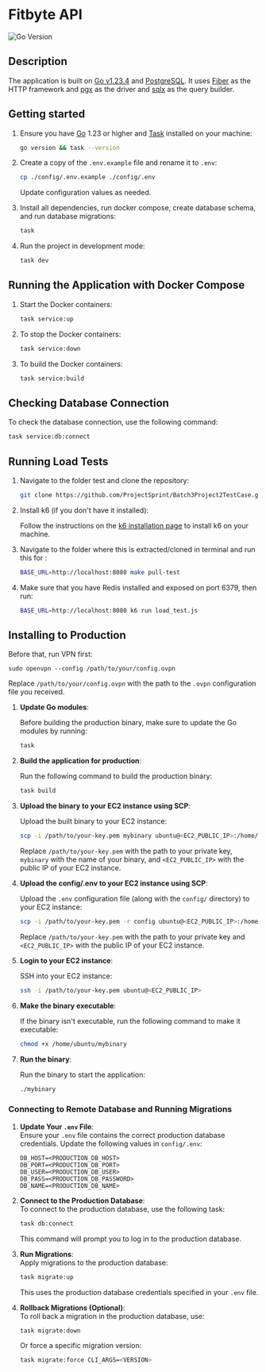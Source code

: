 # Fitbyte API

![Go Version](https://img.shields.io/badge/Go-1.23+-00ADD8?style=flat&logo=go)

## Description

The application is built on [Go v1.23.4](https://tip.golang.org/doc/go1.22) and [PostgreSQL](https://www.postgresql.org/). It uses [Fiber](https://docs.gofiber.io/) as the HTTP framework and [pgx](https://github.com/jackc/pgx) as the driver and [sqlx](github.com/jmoiron/sqlx) as the query builder.

## Getting started

1. Ensure you have [Go](https://go.dev/dl/) 1.23 or higher and [Task](https://taskfile.dev/installation/) installed on your machine:

   ```bash
   go version && task --version
   ```

2. Create a copy of the `.env.example` file and rename it to `.env`:

   ```bash
   cp ./config/.env.example ./config/.env
   ```

   Update configuration values as needed.

3. Install all dependencies, run docker compose, create database schema, and run database migrations:

   ```bash
   task
   ```

4. Run the project in development mode:

   ```bash
   task dev
   ```

## Running the Application with Docker Compose

1. Start the Docker containers:

   ```sh
   task service:up
   ```

2. To stop the Docker containers:

   ```sh
   task service:down
   ```

3. To build the Docker containers:

   ```sh
   task service:build
   ```

## Checking Database Connection

To check the database connection, use the following command:

```sh
task service:db:connect
```

## Running Load Tests

1. Navigate to the folder test and clone the repository:

   ```sh
   git clone https://github.com/ProjectSprint/Batch3Project2TestCase.git
   ```

2. Install k6 (if you don't have it installed):

   Follow the instructions on the [k6 installation page](https://k6.io/docs/getting-started/installation/) to install k6 on your machine.

3. Navigate to the folder where this is extracted/cloned in terminal and run this for :

   ```sh
   BASE_URL=http://localhost:8080 make pull-test
   ```

4. Make sure that you have Redis installed and exposed on port 6379, then run:

   ```sh
   BASE_URL=http://localhost:8080 k6 run load_test.js
   ```


## Installing to Production

Before that, run VPN first:
```
sudo openvpn --config /path/to/your/config.ovpn
```
Replace `/path/to/your/config.ovpn` with the path to the `.ovpn` configuration file you received.

1. **Update Go modules**:

   Before building the production binary, make sure to update the Go modules by running:
   ```bash
   task
   ```

2. **Build the application for production**:

   Run the following command to build the production binary:
   ```bash
   task build
   ```

3. **Upload the binary to your EC2 instance using SCP**:

   Upload the built binary to your EC2 instance:
   ```bash
   scp -i /path/to/your-key.pem mybinary ubuntu@<EC2_PUBLIC_IP>:/home/ubuntu/
   ```

   Replace `/path/to/your-key.pem` with the path to your private key, `mybinary` with the name of your binary, and `<EC2_PUBLIC_IP>` with the public IP of your EC2 instance.

4. **Upload the config/.env to your EC2 instance using SCP**:

   Upload the `.env` configuration file (along with the `config/` directory) to your EC2 instance:
   ```bash
   scp -i /path/to/your-key.pem -r config ubuntu@<EC2_PUBLIC_IP>:/home/ubuntu/
   ```

   Replace `/path/to/your-key.pem` with the path to your private key and `<EC2_PUBLIC_IP>` with the public IP of your EC2 instance.

5. **Login to your EC2 instance**:

   SSH into your EC2 instance:
   ```bash
   ssh -i /path/to/your-key.pem ubuntu@<EC2_PUBLIC_IP>
   ```

6. **Make the binary executable**:

   If the binary isn't executable, run the following command to make it executable:
   ```bash
   chmod +x /home/ubuntu/mybinary
   ```

7. **Run the binary**:

   Run the binary to start the application:
   ```bash
   ./mybinary
   ```

### **Connecting to Remote Database and Running Migrations**

1. **Update Your `.env` File**:  
   Ensure your `.env` file contains the correct production database credentials. Update the following values in `config/.env`:
   ```env
   DB_HOST=<PRODUCTION_DB_HOST>
   DB_PORT=<PRODUCTION_DB_PORT>
   DB_USER=<PRODUCTION_DB_USER>
   DB_PASS=<PRODUCTION_DB_PASSWORD>
   DB_NAME=<PRODUCTION_DB_NAME>
   ```

2. **Connect to the Production Database**:  
   To connect to the production database, use the following task:
   ```bash
   task db:connect
   ```

   This command will prompt you to log in to the production database.

3. **Run Migrations**:  
   Apply migrations to the production database:
   ```bash
   task migrate:up
   ```

   This uses the production database credentials specified in your `.env` file.

4. **Rollback Migrations (Optional)**:  
   To roll back a migration in the production database, use:
   ```bash
   task migrate:down
   ```

   Or force a specific migration version:
   ```bash
   task migrate:force CLI_ARGS=<VERSION>
   ```